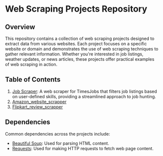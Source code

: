 # Web Scraping Projects Repository

## Overview

This repository contains a collection of web scraping projects designed to extract data from various websites. Each project focuses on a specific website or domain and demonstrates the use of web scraping techniques to gather relevant information. Whether you're interested in job listings, weather updates, or news articles, these projects offer practical examples of web scraping in action.

## Table of Contents

1. [Job Scraper](job_scraper/): A web scraper for TimesJobs that filters job listings based on user-defined skills, providing a streamlined approach to job hunting.
2. [Amazon_website_scrapper](https://github.com/t20071/web-scrapping-projects/tree/master/02.%20Amazon_website)
3. [Flipkart_review_scrapper](https://github.com/t20071/web-scrapping-projects/tree/master/03.%20Flipkart_review_scrapper)



## Dependencies

Common dependencies across the projects include:

- [Beautiful Soup](https://www.crummy.com/software/BeautifulSoup/): Used for parsing HTML content.
- [Requests](https://docs.python-requests.org/en/master/): Used for making HTTP requests to fetch web page content.
